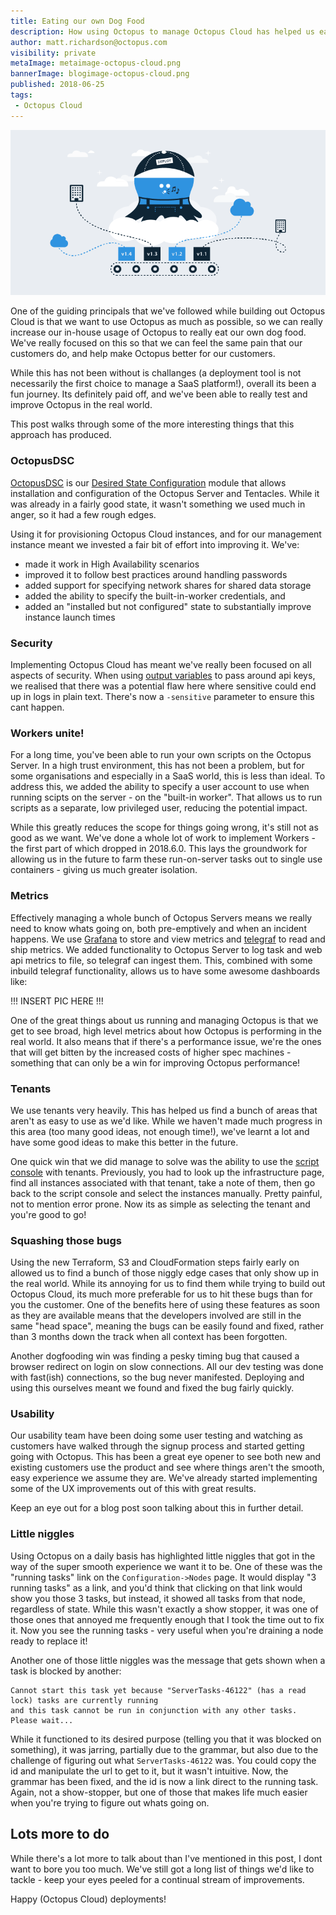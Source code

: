 ```yaml
---
title: Eating our own Dog Food
description: How using Octopus to manage Octopus Cloud has helped us eat our own dog food and improve Octopus
author: matt.richardson@octopus.com
visibility: private
metaImage: metaimage-octopus-cloud.png
bannerImage: blogimage-octopus-cloud.png
published: 2018-06-25
tags:
 - Octopus Cloud
---
```


![Octopus Deploy in the clouds illustration](blogimage-octopus-cloud.png)

One of the guiding principals that we've followed while building out Octopus Cloud is that we want to use Octopus as much as possible, so we can really increase our in-house usage of Octopus to really eat our own dog food. We've really focused on this so that we can feel the same pain that our customers do, and help make Octopus better for our customers.

While this has not been without is challanges (a deployment tool is not necessarily the first choice to manage a SaaS platform!), overall its been a fun journey. Its definitely paid off, and we've been able to really test and improve Octopus in the real world. 

This post walks through some of the more interesting things that this approach has produced.

### OctopusDSC

[OctopusDSC](https://github.com/OctopusDeploy/OctopusDSC) is our [Desired State Configuration](https://docs.microsoft.com/en-us/powershell/dsc/overview) module that allows installation and configuration of the Octopus Server and Tentacles. While it was already in a fairly good state, it wasn't something we used much in anger, so it had a few rough edges.

Using it for provisioning Octopus Cloud instances, and for our management instance meant we invested a fair bit of effort into improving it. We've:

* made it work in High Availability scenarios
* improved it to follow best practices around handling passwords
* added support for specifying network shares for shared data storage
* added the ability to specify the built-in-worker credentials, and
* added an "installed but not configured" state to substantially improve instance launch times

### Security

Implementing Octopus Cloud has meant we've really been focused on all aspects of security. When using [output variables](https://octopus.com/docs/deployment-process/variables/output-variables) to pass around api keys, we realised that there was a potential flaw here where sensitive could end up in logs in plain text. There's now a `-sensitive` parameter to ensure this cant happen.

### Workers unite!

For a long time, you've been able to run your own scripts on the Octopus Server. In a high trust environment, this has not been a problem, but for some organisations and especially in a SaaS world, this is less than ideal. To address this, we added the ability to specify a user account to use when running scipts on the server - on the "built-in worker". That allows us to run scripts as a separate, low privileged user, reducing the potential impact.

While this greatly reduces the scope for things going wrong, it's still not as good as we want. We've done a whole lot of work to implement Workers - the first part of which dropped in 2018.6.0. This lays the groundwork for allowing us in the future to farm these run-on-server tasks out to single use containers - giving us much greater isolation.

### Metrics

Effectively managing a whole bunch of Octopus Servers means we really need to know whats going on, both pre-emptively and when an incident happens. We use [Grafana](https://link-needed) to store and view metrics and [telegraf](https://link-needed) to read and ship metrics. We added functionality to Octopus Server to log task and web api metrics to file, so telegraf can ingest them. This, combined with some inbuild telegraf functionality, allows us to have some awesome dashboards like:

!!! INSERT PIC HERE !!!
 
One of the great things about us running and managing Octopus is that we get to see broad, high level metrics about how Octopus is performing in the real world. It also means that if there's a performance issue, we're the ones that will get bitten by the increased costs of higher spec machines - something that can only be a win for improving Octopus performance!

### Tenants

We use tenants very heavily. This has helped us find a bunch of areas that aren't as easy to use as we'd like. While we haven't made much progress in this area (too many good ideas, not enough time!), we've learnt a lot and have some good ideas to make this better in the future.

One quick win that we did manage to solve was the ability to use the [script console](https://octopus.com/docs/administration/script-console) with tenants. Previously, you had to look up the infrastructure page, find all instances associated with that tenant, take a note of them, then go back to the script console and select the instances manually. Pretty painful, not to mention error prone. Now its as simple as selecting the tenant and you're good to go!  

### Squashing those bugs

Using the new Terraform, S3 and CloudFormation steps fairly early on allowed us to find a bunch of those niggly edge cases that only show up in the real world. While its annoying for us to find them while trying to build out Octopus Cloud, its much more preferable for us to hit these bugs than for you the customer. One of the benefits here of using these features as soon as they are available means that the developers involved are still in the same "head space", meaning the bugs can be easily found and fixed, rather than 3 months down the track when all context has been forgotten.

Another dogfooding win was finding a pesky timing bug that caused a browser redirect on login on slow connections. All our dev testing was done with fast(ish) connections, so the bug never manifested. Deploying and using this ourselves meant we found and fixed the bug fairly quickly.

### Usability

Our usability team have been doing some user testing and watching as customers have walked through the signup process and started getting going with Octopus. This has been a great eye opener to see both new and existing customers use the product and see where things aren't the smooth, easy experience we assume they are. We've already started implementing some of the UX improvements out of this with great results.

Keep an eye out for a blog post soon talking about this in further detail.

### Little niggles

Using Octopus on a daily basis has highlighted little niggles that got in the way of the super smooth experience we want it to be. One of these was the "running tasks" link on the `Configuration->Nodes` page. It would display "3 running tasks" as a link, and you'd think that clicking on that link would show you those 3 tasks, but instead, it showed all tasks from that node, regardless of state. While this wasn't exactly a show stopper, it was one of those ones that annoyed me frequently enough that I took the time out to fix it. Now you see the running tasks - very useful when you're draining a node ready to replace it!

Another one of those little niggles was the message that gets shown when a task is blocked by another:

```
Cannot start this task yet because "ServerTasks-46122" (has a read lock) tasks are currently running
and this task cannot be run in conjunction with any other tasks. Please wait...
``` 

While it functioned to its desired purpose (telling you that it was blocked on something), it was jarring, partially due to the grammar, but also due to the challenge of figuring out what `ServerTasks-46122` was. You could copy the id and manipulate the url to get to it, but it wasn't intuitive. Now, the grammar has been fixed, and the id is now a link direct to the running task. Again, not a show-stopper, but one of those that makes life much easier when you're trying to figure out whats going on.

## Lots more to do

While there's a lot more to talk about than I've mentioned in this post, I dont want to bore you too much. We've still got a long list of things we'd like to tackle - keep your eyes peeled for a continual stream of improvements.

Happy (Octopus Cloud) deployments!
